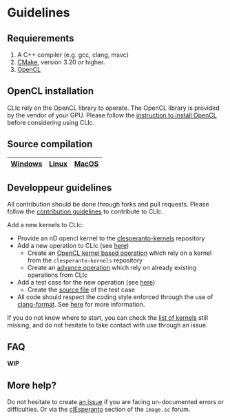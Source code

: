 # Guidelines

## Requierements

1. A C++ compiler (e.g. gcc, clang, msvc)
2. [CMake](https://cmake.org/download/), version 3.20 or higher.
3. [OpenCL](https://www.khronos.org/opencl/)

## OpenCL installation

CLIc rely on the OpenCL library to operate. The OpenCL library is provided by the vendor of your GPU. Please follow the [instruction to install OpenCL](./how_to_build/opencl_installation.md) before considering using CLIc.

## Source compilation

|[Windows](./how_to_build/windows_build/windows_build.md)|[Linux](./how_to_build/linux_build/linux_build.md)|[MacOS](./how_to_build/macos_build/macos_build.md)|
|-|-|-|

## Developpeur guidelines

All contribution should be done through forks and pull requests. Please follow the [contribution guidelines](./contribution_guidelines.md) to contribute to CLIc.

Add a new kernels to CLIc:
- Provide an nD opencl kernel to the [clesperanto-kernels](https://github.com/clEsperanto/clij-opencl-kernels/tree/clesperanto_kernels) repository
- Add a new operation to CLIc (see [here](./how_to_contribute/kernel_function_creation.md))
    - Create an [OpenCL kernel based operation](./how_to_contribute/kernel_function_creation.md#base) which rely on a kernel from the `clesperanto-kernels` repository
    - Create an [advance operation](./how_to_contribute/kernel_function_creation.md#pipeline) which rely on already existing operations from CLIc
- Add a test case for the new operation (see [here](./how_to_contribute/operation_test_case.md))
    - Create the [source file](./how_to_contribute/kernel_test_case.md#test_source) of the test case
- All code should respect the coding style enforced through the use of [clang-format](https://clang.llvm.org/docs/ClangFormat.html). See [here](./how_to_contribute/coding_style.md) for more information.

If you do not know where to start, you can check the [list of kernels](https://github.com/clEsperanto/CLIc_prototype/issues/120) still missing, and do not hesitate to take contact with use through an issue.


## FAQ

**WIP**

## More help?

Do not hesitate to create [an issue](https://github.com/clEsperanto/CLIc_prototype/issues) if you are facing un-documented errors or difficulties. Or via the [clEsperanto](https://forum.image.sc/tags/clesperanto) section of the `image.sc` forum.